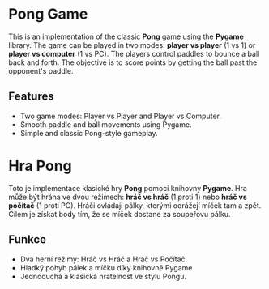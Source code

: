 # Pong Game

This is an implementation of the classic **Pong** game using the **Pygame** library. The game can be played in two modes: **player vs player** (1 vs 1) or **player vs computer** (1 vs PC). The players control paddles to bounce a ball back and forth. The objective is to score points by getting the ball past the opponent's paddle.

## Features
- Two game modes: Player vs Player and Player vs Computer.
- Smooth paddle and ball movements using Pygame.
- Simple and classic Pong-style gameplay.

# Hra Pong

Toto je implementace klasické hry **Pong** pomocí knihovny **Pygame**. Hra může být hrána ve dvou režimech: **hráč vs hráč** (1 proti 1) nebo **hráč vs počítač** (1 proti PC). Hráči ovládají pálky, kterými odrážejí míček tam a zpět. Cílem je získat body tím, že se míček dostane za soupeřovu pálku.

## Funkce
- Dva herní režimy: Hráč vs Hráč a Hráč vs Počítač.
- Hladký pohyb pálek a míčku díky knihovně Pygame.
- Jednoduchá a klasická hratelnost ve stylu Pongu.
